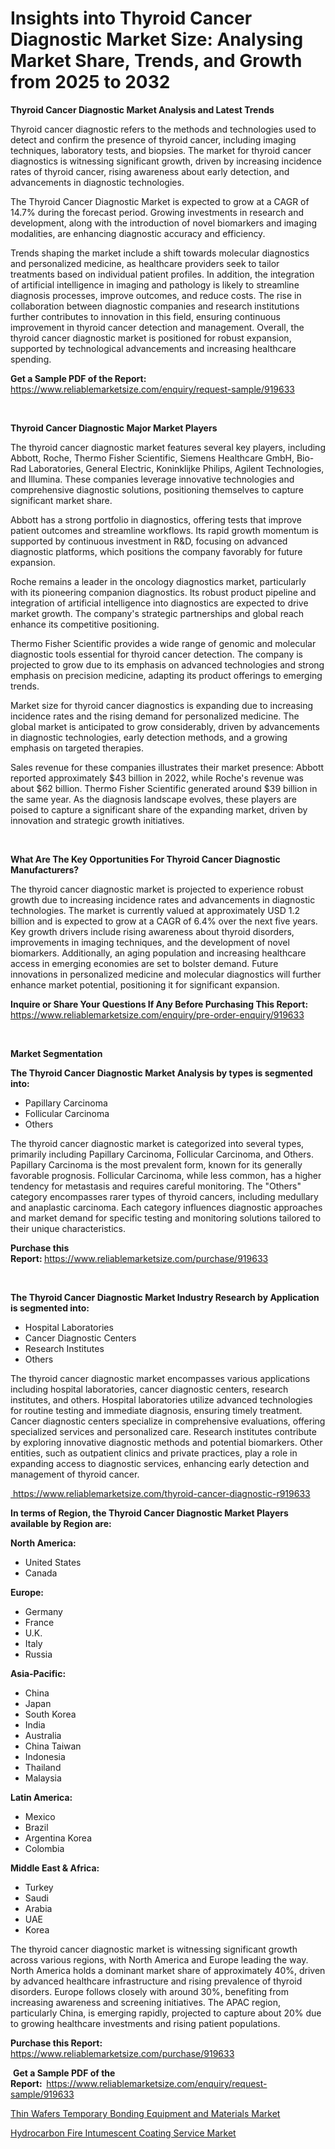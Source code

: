 <p><h1>Insights into Thyroid Cancer Diagnostic Market Size: Analysing Market Share, Trends, and Growth from 2025 to 2032</h1></p><p><strong>Thyroid Cancer Diagnostic Market Analysis and Latest Trends</strong></p>
<p><p>Thyroid cancer diagnostic refers to the methods and technologies used to detect and confirm the presence of thyroid cancer, including imaging techniques, laboratory tests, and biopsies. The market for thyroid cancer diagnostics is witnessing significant growth, driven by increasing incidence rates of thyroid cancer, rising awareness about early detection, and advancements in diagnostic technologies. </p><p>The Thyroid Cancer Diagnostic Market is expected to grow at a CAGR of 14.7% during the forecast period. Growing investments in research and development, along with the introduction of novel biomarkers and imaging modalities, are enhancing diagnostic accuracy and efficiency. </p><p>Trends shaping the market include a shift towards molecular diagnostics and personalized medicine, as healthcare providers seek to tailor treatments based on individual patient profiles. In addition, the integration of artificial intelligence in imaging and pathology is likely to streamline diagnosis processes, improve outcomes, and reduce costs. The rise in collaboration between diagnostic companies and research institutions further contributes to innovation in this field, ensuring continuous improvement in thyroid cancer detection and management. Overall, the thyroid cancer diagnostic market is positioned for robust expansion, supported by technological advancements and increasing healthcare spending.</p></p>
<p><strong>Get a Sample PDF of the Report:&nbsp;</strong> <a href="https://www.reliablemarketsize.com/enquiry/request-sample/919633?utm_campaign=2130&utm_medium=2&utm_source=Github&utm_content=ia&utm_term=07032025&utm_id=thyroid-cancer-diagnostic">https://www.reliablemarketsize.com/enquiry/request-sample/919633</a></p>
<p>&nbsp;</p>
<p><strong>Thyroid Cancer Diagnostic Major Market Players</strong></p>
<p><p>The thyroid cancer diagnostic market features several key players, including Abbott, Roche, Thermo Fisher Scientific, Siemens Healthcare GmbH, Bio-Rad Laboratories, General Electric, Koninklijke Philips, Agilent Technologies, and Illumina. These companies leverage innovative technologies and comprehensive diagnostic solutions, positioning themselves to capture significant market share.</p><p>Abbott has a strong portfolio in diagnostics, offering tests that improve patient outcomes and streamline workflows. Its rapid growth momentum is supported by continuous investment in R&D, focusing on advanced diagnostic platforms, which positions the company favorably for future expansion.</p><p>Roche remains a leader in the oncology diagnostics market, particularly with its pioneering companion diagnostics. Its robust product pipeline and integration of artificial intelligence into diagnostics are expected to drive market growth. The company's strategic partnerships and global reach enhance its competitive positioning.</p><p>Thermo Fisher Scientific provides a wide range of genomic and molecular diagnostic tools essential for thyroid cancer detection. The company is projected to grow due to its emphasis on advanced technologies and strong emphasis on precision medicine, adapting its product offerings to emerging trends.</p><p>Market size for thyroid cancer diagnostics is expanding due to increasing incidence rates and the rising demand for personalized medicine. The global market is anticipated to grow considerably, driven by advancements in diagnostic technologies, early detection methods, and a growing emphasis on targeted therapies.</p><p>Sales revenue for these companies illustrates their market presence: Abbott reported approximately $43 billion in 2022, while Roche's revenue was about $62 billion. Thermo Fisher Scientific generated around $39 billion in the same year. As the diagnosis landscape evolves, these players are poised to capture a significant share of the expanding market, driven by innovation and strategic growth initiatives.</p></p>
<p>&nbsp;</p>
<p><strong>What Are The Key Opportunities For Thyroid Cancer Diagnostic Manufacturers?</strong></p>
<p><p>The thyroid cancer diagnostic market is projected to experience robust growth due to increasing incidence rates and advancements in diagnostic technologies. The market is currently valued at approximately USD 1.2 billion and is expected to grow at a CAGR of 6.4% over the next five years. Key growth drivers include rising awareness about thyroid disorders, improvements in imaging techniques, and the development of novel biomarkers. Additionally, an aging population and increasing healthcare access in emerging economies are set to bolster demand. Future innovations in personalized medicine and molecular diagnostics will further enhance market potential, positioning it for significant expansion.</p></p>
<p><strong>Inquire or Share Your Questions If Any Before Purchasing This Report:</strong> <a href="https://www.reliablemarketsize.com/enquiry/pre-order-enquiry/919633?utm_campaign=2130&utm_medium=2&utm_source=Github&utm_content=ia&utm_term=07032025&utm_id=thyroid-cancer-diagnostic">https://www.reliablemarketsize.com/enquiry/pre-order-enquiry/919633</a></p>
<p>&nbsp;</p>
<p><strong>Market Segmentation</strong></p>
<p><strong>The Thyroid Cancer Diagnostic Market Analysis by types is segmented into:</strong></p>
<p><ul><li>Papillary Carcinoma</li><li>Follicular Carcinoma</li><li>Others</li></ul></p>
<p><p>The thyroid cancer diagnostic market is categorized into several types, primarily including Papillary Carcinoma, Follicular Carcinoma, and Others. Papillary Carcinoma is the most prevalent form, known for its generally favorable prognosis. Follicular Carcinoma, while less common, has a higher tendency for metastasis and requires careful monitoring. The "Others" category encompasses rarer types of thyroid cancers, including medullary and anaplastic carcinoma. Each category influences diagnostic approaches and market demand for specific testing and monitoring solutions tailored to their unique characteristics.</p></p>
<p><strong>Purchase this Report:&nbsp;</strong><a href="https://www.reliablemarketsize.com/purchase/919633?utm_campaign=2130&utm_medium=2&utm_source=Github&utm_content=ia&utm_term=07032025&utm_id=thyroid-cancer-diagnostic">https://www.reliablemarketsize.com/purchase/919633</a></p>
<p>&nbsp;</p>
<p><strong>The Thyroid Cancer Diagnostic Market Industry Research by Application is segmented into:</strong></p>
<p><ul><li>Hospital Laboratories</li><li>Cancer Diagnostic Centers</li><li>Research Institutes</li><li>Others</li></ul></p>
<p><p>The thyroid cancer diagnostic market encompasses various applications including hospital laboratories, cancer diagnostic centers, research institutes, and others. Hospital laboratories utilize advanced technologies for routine testing and immediate diagnosis, ensuring timely treatment. Cancer diagnostic centers specialize in comprehensive evaluations, offering specialized services and personalized care. Research institutes contribute by exploring innovative diagnostic methods and potential biomarkers. Other entities, such as outpatient clinics and private practices, play a role in expanding access to diagnostic services, enhancing early detection and management of thyroid cancer.</p></p>
<p><a href="https://www.reliablemarketsize.com/thyroid-cancer-diagnostic-r919633?utm_campaign=2130&utm_medium=2&utm_source=Github&utm_content=ia&utm_term=07032025&utm_id=thyroid-cancer-diagnostic">&nbsp;https://www.reliablemarketsize.com/thyroid-cancer-diagnostic-r919633</a></p>
<p><strong>In terms of Region, the Thyroid Cancer Diagnostic Market Players available by Region are:</strong></p>
<p>
    <p> <strong> North America: </strong>
        <ul>
            <li>United States</li>
            <li>Canada</li>
        </ul>
        </p> 
    <p> <strong> Europe: </strong>
        <ul>
            <li>Germany</li>
            <li>France</li>
            <li>U.K.</li>
            <li>Italy</li>
            <li>Russia</li>
        </ul>
        </p> 
    <p> <strong> Asia-Pacific: </strong>
        <ul>
            <li>China</li>
            <li>Japan</li>
            <li>South Korea</li>
            <li>India</li>
            <li>Australia</li>
            <li>China Taiwan</li>
            <li>Indonesia</li>
            <li>Thailand</li>
            <li>Malaysia</li>
        </ul>
        </p> 
    <p> <strong> Latin America: </strong>
        <ul>
            <li>Mexico</li>
            <li>Brazil</li>
            <li>Argentina Korea</li>
            <li>Colombia</li>
        </ul>
        </p> 
    <p> <strong> Middle East & Africa: </strong>
        <ul>
            <li>Turkey</li>
            <li>Saudi</li>
            <li>Arabia</li>
            <li>UAE</li>
            <li>Korea</li>
        </ul>
    </p>
    </p>
<p><p>The thyroid cancer diagnostic market is witnessing significant growth across various regions, with North America and Europe leading the way. North America holds a dominant market share of approximately 40%, driven by advanced healthcare infrastructure and rising prevalence of thyroid disorders. Europe follows closely with around 30%, benefiting from increasing awareness and screening initiatives. The APAC region, particularly China, is emerging rapidly, projected to capture about 20% due to growing healthcare investments and rising patient populations.</p></p>
<p><strong>Purchase this Report: </strong><a href="https://www.reliablemarketsize.com/purchase/919633?utm_campaign=2130&utm_medium=2&utm_source=Github&utm_content=ia&utm_term=07032025&utm_id=thyroid-cancer-diagnostic">https://www.reliablemarketsize.com/purchase/919633</a></p>
<p>&nbsp;<strong>Get a Sample PDF of the Report:&nbsp;&nbsp;</strong><a href="https://www.reliablemarketsize.com/enquiry/request-sample/919633?utm_campaign=2130&utm_medium=2&utm_source=Github&utm_content=ia&utm_term=07032025&utm_id=thyroid-cancer-diagnostic">https://www.reliablemarketsize.com/enquiry/request-sample/919633</a></p>
<p><strong></strong></p>
<p><p><a href="https://github.com/elizabethdagraca/Market-Research-Report-List-5/blob/main/thin-wafers-temporary-bonding-equipment-and-materials-market.md?utm_campaign=2130&utm_medium=2&utm_source=Github&utm_content=ia&utm_term=07032025&utm_id=thyroid-cancer-diagnostic">Thin Wafers Temporary Bonding Equipment and Materials Market</a></p><p><a href="https://github.com/santosh758595/Market-Research-Report-List-7/blob/main/hydrocarbon-fire-intumescent-coating-service-market.md?utm_campaign=2130&utm_medium=2&utm_source=Github&utm_content=ia&utm_term=07032025&utm_id=thyroid-cancer-diagnostic">Hydrocarbon Fire Intumescent Coating Service Market</a></p></p>